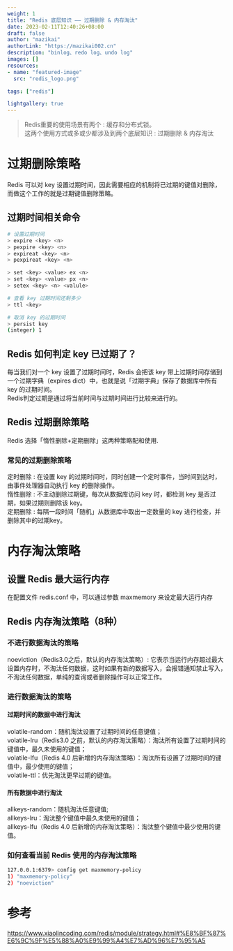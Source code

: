 ```yaml
---
weight: 1
title: "Redis 底层知识 —— 过期删除 & 内存淘汰"
date: 2023-02-11T12:40:26+08:00
draft: false
author: "mazikai"
authorLink: "https://mazikai002.cn"
description: "binlog、redo log、undo log"
images: []
resources:
- name: "featured-image"
  src: "redis_logo.png"

tags: ["redis"]

lightgallery: true
---
```


> Redis重要的使用场景有两个 : 缓存和分布式锁。 </br>
> 这两个使用方式或多或少都涉及到两个底层知识 : 过期删除 & 内存淘汰 </br>

<!--more-->

# 过期删除策略
Redis 可以对 key 设置过期时间，因此需要相应的机制将已过期的键值对删除，而做这个工作的就是过期键值删除策略。
## 过期时间相关命令
```bash
# 设置过期时间
> expire <key> <n>
> pexpire <key> <n>
> expireat <key> <n>
> pexpireat <key> <n>

> set <key> <value> ex <n>
> set <key> <value> px <n>
> setex <key> <n> <valule>

# 查看 key 过期时间还剩多少
> ttl <key>

# 取消 key 的过期时间
> persist key
(integer) 1
```

## Redis 如何判定 key 已过期了？
每当我们对一个 key 设置了过期时间时，Redis 会把该 key 带上过期时间存储到一个过期字典（expires dict）中，也就是说「过期字典」保存了数据库中所有 key 的过期时间。</br>
Redis判定过期是通过将当前时间与过期时间进行比较来进行的。

## Redis 过期删除策略
Redis 选择「惰性删除+定期删除」这两种策略配和使用.

### 常见的过期删除策略
定时删除 : 在设置 key 的过期时间时，同时创建一个定时事件，当时间到达时，由事件处理器自动执行 key 的删除操作。</br>
惰性删除 : 不主动删除过期键，每次从数据库访问 key 时，都检测 key 是否过期，如果过期则删除该 key。</br>
定期删除 : 每隔一段时间「随机」从数据库中取出一定数量的 key 进行检查，并删除其中的过期key。</br>

# 内存淘汰策略
## 设置 Redis 最大运行内存
在配置文件 redis.conf 中，可以通过参数 maxmemory <bytes> 来设定最大运行内存

## Redis 内存淘汰策略（8种）
### 不进行数据淘汰的策略
noeviction（Redis3.0之后，默认的内存淘汰策略）: 它表示当运行内存超过最大设置内存时，不淘汰任何数据，这时如果有新的数据写入，会报错通知禁止写入，不淘汰任何数据，单纯的查询或者删除操作可以正常工作。
### 进行数据淘汰的策略
#### 过期时间的数据中进行淘汰
volatile-random：随机淘汰设置了过期时间的任意键值；</br>
volatile-lru（Redis3.0 之前，默认的内存淘汰策略）：淘汰所有设置了过期时间的键值中，最久未使用的键值；</br>
volatile-lfu（Redis 4.0 后新增的内存淘汰策略）：淘汰所有设置了过期时间的键值中，最少使用的键值；</br>
volatile-ttl：优先淘汰更早过期的键值。</br>
#### 所有数据中进行淘汰
allkeys-random：随机淘汰任意键值;</br>
allkeys-lru：淘汰整个键值中最久未使用的键值；</br>
allkeys-lfu（Redis 4.0 后新增的内存淘汰策略）：淘汰整个键值中最少使用的键值。</br>

### 如何查看当前 Redis 使用的内存淘汰策略
```bash
127.0.0.1:6379> config get maxmemory-policy
1) "maxmemory-policy"
2) "noeviction"
```


# 参考
https://www.xiaolincoding.com/redis/module/strategy.html#%E8%BF%87%E6%9C%9F%E5%88%A0%E9%99%A4%E7%AD%96%E7%95%A5